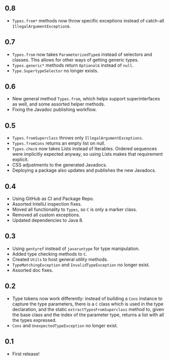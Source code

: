 0.8
---
* `Types.from*` methods now throw specific exceptions instead of catch-all `IllegalArgumentException`s.


0.7
---
* `Types.from` now takes `ParameterizedType`s instead of selectors and classes. This allows for other ways of getting generic types.
* `Types.generic*` methods return `Optional`s instead of `null`.
* `Type.SupertypeSelector` no longer exists.

0.6
---
* New general method `Types.from`, which helps support superinterfaces as well, and some assorted helper methods.
* Fixing the Javadoc publishing workflow.

0.5
---
* `Types.fromSuperclass` throws only `IllegalArgumentExceptions`.
* `Types.fromCons` returns an empty list on null. 
* `Types.check` now takes Lists instead of Iterables. Ordered sequences were implicitly expected anyway, so using Lists makes that requirement explicit.
* CSS adjustments to the generated Javadocs.
* Deploying a package also updates and publishes the new Javadocs.

0.4
---

* Using GitHub as CI and Package Repo.
* Assorted IntelliJ inspection fixes.
* Moved all functionality to `Types`, so `C` is only a marker class.
* Removed all custom exceptions.  
* Updated dependencies to Java 8.

0.3
---

* Using `gentyref` instead of `javaruntype` for type manipulation.
* Added type checking methods to `C`.
* Created `Utils` to host general utility methods.
* `TypeMatchingException` and `InvalidTypeException` no longer exist.
* Assorted doc fixes.

0.2
---

* Type tokens now work differently: instead of building a `Cons` instance to capture the type parameters, there is a `C` class which is used in the type declaration, and the static `extractTypesFromSuperclass` method to, given the base class and the index of the parameter type, returns a list with all the types expressed.
* `Cons` and `UnexpectedTypeException` no longer exist.

0.1
---

* First release!